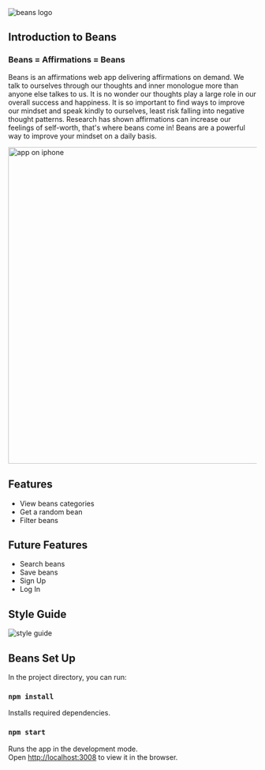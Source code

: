 <img src="https://beans-affirmations.s3.us-east-2.amazonaws.com/Beans_Long.png" alt="beans logo"> 

## Introduction to Beans
<h3 center>Beans = Affirmations = Beans</h3>
<p>Beans is an affirmations web app delivering affirmations on demand. We talk to ourselves through our thoughts and inner monologue more than anyone else talkes to us. It is no wonder our thoughts play a large role in our overall success and happiness. It is so important to find ways to improve our mindset and speak kindly to ourselves, least risk falling into negative thought patterns. Research has shown affirmations can increase our feelings of self-worth, that&apos;s where beans come in! Beans are a powerful way to improve your mindset on a daily basis. </p> 
<img style="height: 40rem" src="https://beans-affirmations.s3.us-east-2.amazonaws.com/Untitled+design.gif" alt="app on iphone">

## Features
- View beans categories
- Get a random bean
- Filter beans

## Future Features
- Search beans
- Save beans
- Sign Up
- Log In

## Style Guide
<img src="https://beans-affirmations.s3.us-east-2.amazonaws.com/Beans_StyleGuide.png" alt="style guide" />

## Beans Set Up

In the project directory, you can run:

### `npm install`

Installs required dependencies.

### `npm start`

Runs the app in the development mode.\
Open [http://localhost:3008](http://localhost:3008) to view it in the browser.



<!-- ### Making a Progressive Web App

This section has moved here: [https://facebook.github.io/create-react-app/docs/making-a-progressive-web-app](https://facebook.github.io/create-react-app/docs/making-a-progressive-web-app)

### Advanced Configuration

This section has moved here: [https://facebook.github.io/create-react-app/docs/advanced-configuration](https://facebook.github.io/create-react-app/docs/advanced-configuration)

### Deployment

This section has moved here: [https://facebook.github.io/create-react-app/docs/deployment](https://facebook.github.io/create-react-app/docs/deployment) -->

